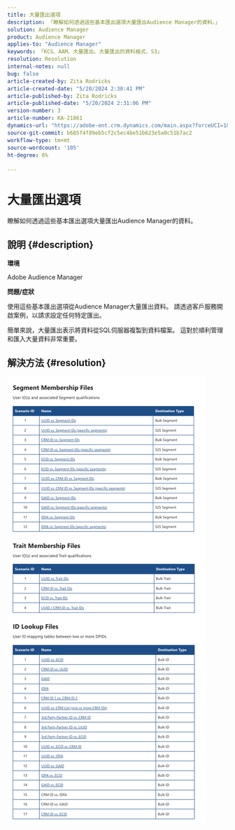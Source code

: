 ```yaml
---
title: 大量匯出選項
description: 「瞭解如何透過這些基本匯出選項大量匯出Audience Manager的資料。」
solution: Audience Manager
product: Audience Manager
applies-to: "Audience Manager"
keywords: 「KCS、AAM、大量匯出、大量匯出的資料格式、S3」
resolution: Resolution
internal-notes: null
bug: false
article-created-by: Zita Rodricks
article-created-date: "5/20/2024 2:30:41 PM"
article-published-by: Zita Rodricks
article-published-date: "5/20/2024 2:31:06 PM"
version-number: 3
article-number: KA-21861
dynamics-url: "https://adobe-ent.crm.dynamics.com/main.aspx?forceUCI=1&pagetype=entityrecord&etn=knowledgearticle&id=ae9caa87-b516-ef11-9f8a-6045bd006b25"
source-git-commit: b685f4f89eb5cf2c5ec4be51b623e5a0c51b7ac2
workflow-type: tm+mt
source-wordcount: '105'
ht-degree: 6%

---
```


# 大量匯出選項


瞭解如何透過這些基本匯出選項大量匯出Audience Manager的資料。

## 說明 {#description}


<b>環境 </b>

Adobe Audience Manager

<b>問題/症狀</b>

使用這些基本匯出選項從Audience Manager大量匯出資料。 請透過客戶服務開啟案例，以請求設定任何特定匯出。

簡單來說，大量匯出表示將資料從SQL伺服器複製到資料檔案。 這對於順利管理和匯入大量資料非常重要。


## 解決方法 {#resolution}


![](assets/2c0f443a-d2d7-ed11-a7c7-6045bd006268.png)
